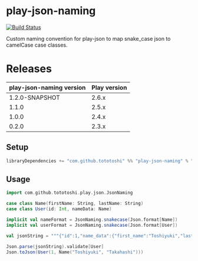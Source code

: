 # play-json-naming

[![Build Status](https://travis-ci.org/tototoshi/play-json-naming.png)](https://travis-ci.org/tototoshi/play-json-naming)


Custom naming convention for play-json to map snake_case json to camelCase case classes.

# Releases

| play-json-naming version | Play version     |
|--------------------------|------------------|
| 1.2.0-SNAPSHOT           | 2.6.x            |
| 1.1.0                    | 2.5.x            |
| 1.0.0                    | 2.4.x            |
| 0.2.0                    | 2.3.x            |

## Setup

```scala
libraryDependencies += "com.github.tototoshi" %% "play-json-naming" % "1.1.0"
```

## Usage

```scala
import com.github.tototoshi.play.json.JsonNaming

case class Name(firstName: String, lastName: String)
case class User(id: Int, nameData: Name)

implicit val nameFormat = JsonNaming.snakecase(Json.format[Name])
implicit val userFormat = JsonNaming.snakecase(Json.format[User])

val jsonString = """{"id":1,"name_data":{"first_name":"Toshiyuki","last_name":"Takahashi"}}"""

Json.parse(jsonString).validate[User]
Json.toJson(User(1, Name("Toshiyuki", "Takahashi")))
```

